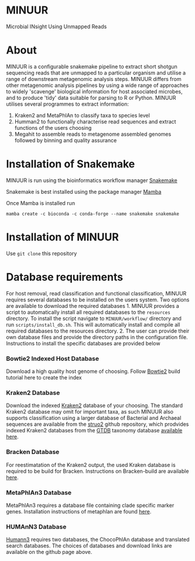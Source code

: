 # MINUUR
Microbial INsight Using Unmapped Reads

# About
MINUUR is a configurable snakemake pipeline to extract short shotgun sequencing reads that are unmapped to a particular organism and utilise a range of downstream metagenomic analysis steps. MINUUR differs from other metagenomic analysis pipelines by using a wide range of approaches to widely 'scavenge' biological information for host associated microbes, and to produce 'tidy' data suitable for parsing to R or Python. MINUUR utilises several programmes to extract information: 

1. Kraken2 and MetaPhlAn to classify taxa to species level
2. Humman2 to functionally characterise read sequences and extract functions of the users choosing
3. Megahit to assemble reads to metagenome assembled genomes followed by binning and quality assurance

# Installation of Snakemake
MINUUR is run using the bioinformatics workflow manager [Snakemake](https://snakemake.readthedocs.io/en/stable/index.html)

Snakemake is best installed using the package manager [Mamba](https://github.com/mamba-org/mamba)

Once Mamba is installed run 

`mamba create -c bioconda -c conda-forge --name snakemake snakemake`

# Installation of MINUUR
Use `git clone` this repository 

# Database requirements
For host removal, read classification and functional classification, MINUUR requires several databases to be installed on the users system. Two options are available to download the required databases 1. MINUUR provides a script to automatically install all required databases to the `resources` directory. To install the script navigate to `MINUUR/workflow/` directory and  run `scripts/install_db.sh`. This will automatically install and compile all required databases to the resources directory. 2. The user can provide their own database files and provide the directory paths in the configuration file. Instructions to install the specific databases are provided below

### Bowtie2 Indexed Host Database
Download a high quality host genome of choosing. Follow [Bowtie2](http://bowtie-bio.sourceforge.net/bowtie2/manual.shtml) build tutorial here to create the index

### Kraken2 Database
Download the indexed [Kraken2](https://benlangmead.github.io/aws-indexes/k2) database of your choosing. The standard Kraken2 database may omit for important taxa, as such MINUUR also supports classification using a larger database of Bacterial and Archaeal sequences are available from the [struo2](https://github.com/leylabmpi/Struo2) github repository, which prodvides indexed Kraken2 databases from the [GTDB](https://gtdb.ecogenomic.org/) taxonomy database [available here](http://ftp.tue.mpg.de/ebio/projects/struo2/GTDB_release202/).  

### Bracken Database
For reestimatation of the Kraken2 output, the used Kraken database is required to be build for Bracken. Instructions on Bracken-build are available [here](https://ccb.jhu.edu/software/bracken/index.shtml?t=manual).

### MetaPhlAn3 Database
MetaPhlAn3 requires a database file containing clade specific marker genes. Installation instructions of metaphlan are found [here](https://github.com/biobakery/MetaPhlAn/wiki/MetaPhlAn-3.0).

### HUMAnN3 Database 
[Humann3](https://github.com/biobakery/humann) requires two databases, the ChocoPhlAn database and translated search databases. The choices of databases and download links are available on the github page above. 

